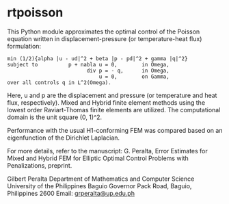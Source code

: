 # rtpoisson

This Python module approximates the optimal control of the Poisson equation
written in displacement-pressure (or temperature-heat flux) formulation:

    min (1/2){alpha |u - ud|^2 + beta |p - pd|^2 + gamma |q|^2}
    subject to          p + nabla u = 0,        in Omega,
                              div p = - q,      in Omega,
                                  u = 0,        on Gamma,
    over all controls q in L^2(Omega).

Here, u and p are the displacement and pressure (or temperature and heat flux,
respectively). Mixed and Hybrid finite element methods using the lowest order
Raviart-Thomas finite elements are utilized. The computational domain is the
unit square (0, 1)^2.

Performance with the usual H1-conforming FEM was compared based on an 
eigenfunction of the Dirichlet Laplacian.

For more details, refer to the manuscript:
    G. Peralta, Error Estimates for Mixed and Hybrid FEM for Elliptic
    Optimal Control Problems with Penalizations, preprint.


Gilbert Peralta
Department of Mathematics and Computer Science
University of the Philippines Baguio
Governor Pack Road, Baguio, Philippines 2600
Email: grperalta@up.edu.ph
